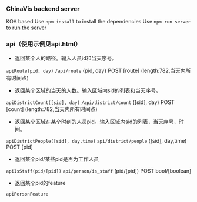 ### ChinaVis backend server
KOA based
Use `npm install` to install the dependencies 
Use `npm run server` to run the server



### api（使用示例见api.html）

- 返回某个人的路径。输入人员id和当天序号。

`apiRoute(pid, day)`   `/api/route` {pid, day} POST [route] (length:782,当天内所有时间点)

- 返回某个区域的当天的人数。输入区域内sid的列表和当天序号。

`apiDistrictCount([sid], day)`     `/api/district/count` ([sid], day) POST  [count] (length:782,当天内所有时间点)

- 返回某个区域在某个时刻的人员pid。输入区域内sid的列表，当天序号，时间。

`apiDistrictPeople([sid], day,time)`    `api/district/people` ([sid], day,time) POST  [pid]  

* 返回某个pid/某些pid是否为工作人员

`apiIsStaff(pid/[pid])`  `api/person/is_staff` (pid/[pid]) POST bool/[boolean]

- 返回某个pid的feature

`apiPersonFeature`